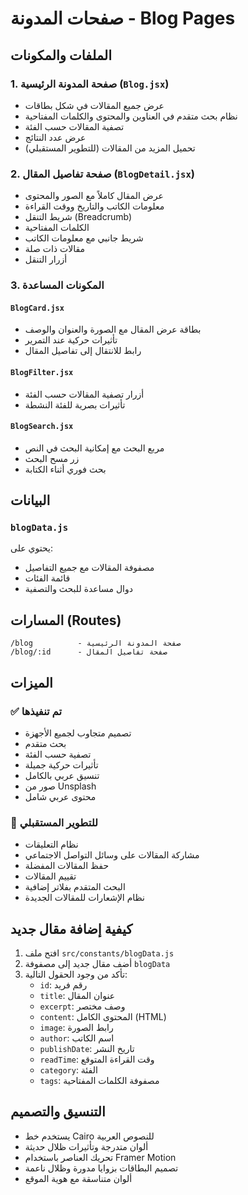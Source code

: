 # صفحات المدونة - Blog Pages

## الملفات والمكونات

### 1. صفحة المدونة الرئيسية (`Blog.jsx`)
- عرض جميع المقالات في شكل بطاقات
- نظام بحث متقدم في العناوين والمحتوى والكلمات المفتاحية
- تصفية المقالات حسب الفئة
- عرض عدد النتائج
- تحميل المزيد من المقالات (للتطوير المستقبلي)

### 2. صفحة تفاصيل المقال (`BlogDetail.jsx`)
- عرض المقال كاملاً مع الصور والمحتوى
- معلومات الكاتب والتاريخ ووقت القراءة
- شريط التنقل (Breadcrumb)
- الكلمات المفتاحية
- شريط جانبي مع معلومات الكاتب
- مقالات ذات صلة
- أزرار التنقل

### 3. المكونات المساعدة

#### `BlogCard.jsx`
- بطاقة عرض المقال مع الصورة والعنوان والوصف
- تأثيرات حركية عند التمرير
- رابط للانتقال إلى تفاصيل المقال

#### `BlogFilter.jsx`
- أزرار تصفية المقالات حسب الفئة
- تأثيرات بصرية للفئة النشطة

#### `BlogSearch.jsx`
- مربع البحث مع إمكانية البحث في النص
- زر مسح البحث
- بحث فوري أثناء الكتابة

## البيانات

### `blogData.js`
يحتوي على:
- مصفوفة المقالات مع جميع التفاصيل
- قائمة الفئات
- دوال مساعدة للبحث والتصفية

## المسارات (Routes)

```
/blog          - صفحة المدونة الرئيسية
/blog/:id      - صفحة تفاصيل المقال
```

## الميزات

### ✅ تم تنفيذها
- تصميم متجاوب لجميع الأجهزة
- بحث متقدم
- تصفية حسب الفئة
- تأثيرات حركية جميلة
- تنسيق عربي بالكامل
- صور من Unsplash
- محتوى عربي شامل

### 🔄 للتطوير المستقبلي
- نظام التعليقات
- مشاركة المقالات على وسائل التواصل الاجتماعي
- حفظ المقالات المفضلة
- تقييم المقالات
- البحث المتقدم بفلاتر إضافية
- نظام الإشعارات للمقالات الجديدة

## كيفية إضافة مقال جديد

1. افتح ملف `src/constants/blogData.js`
2. أضف مقال جديد إلى مصفوفة `blogData`
3. تأكد من وجود الحقول التالية:
   - `id`: رقم فريد
   - `title`: عنوان المقال
   - `excerpt`: وصف مختصر
   - `content`: المحتوى الكامل (HTML)
   - `image`: رابط الصورة
   - `author`: اسم الكاتب
   - `publishDate`: تاريخ النشر
   - `readTime`: وقت القراءة المتوقع
   - `category`: الفئة
   - `tags`: مصفوفة الكلمات المفتاحية

## التنسيق والتصميم

- يستخدم خط Cairo للنصوص العربية
- ألوان متدرجة وتأثيرات ظلال حديثة
- تحريك العناصر باستخدام Framer Motion
- تصميم البطاقات بزوايا مدورة وظلال ناعمة
- ألوان متناسقة مع هوية الموقع 